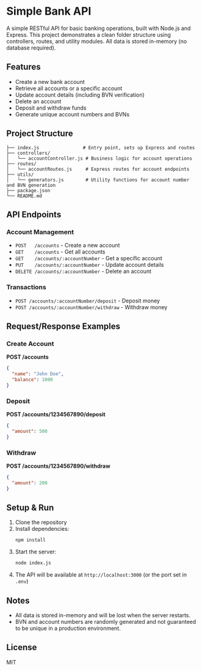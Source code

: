 # Simple Bank API

A simple RESTful API for basic banking operations, built with Node.js and Express. This project demonstrates a clean folder structure using controllers, routes, and utility modules. All data is stored in-memory (no database required).

## Features

- Create a new bank account
- Retrieve all accounts or a specific account
- Update account details (including BVN verification)
- Delete an account
- Deposit and withdraw funds
- Generate unique account numbers and BVNs

## Project Structure

```
├── index.js                # Entry point, sets up Express and routes
├── controllers/
│   └── accountController.js # Business logic for account operations
├── routes/
│   └── accountRoutes.js     # Express routes for account endpoints
├── utils/
│   └── generators.js        # Utility functions for account number and BVN generation
├── package.json
└── README.md
```

## API Endpoints

### Account Management

- `POST   /accounts` - Create a new account
- `GET    /accounts` - Get all accounts
- `GET    /accounts/:accountNumber` - Get a specific account
- `PUT    /accounts/:accountNumber` - Update account details
- `DELETE /accounts/:accountNumber` - Delete an account

### Transactions

- `POST /accounts/:accountNumber/deposit` - Deposit money
- `POST /accounts/:accountNumber/withdraw` - Withdraw money

## Request/Response Examples

### Create Account

**POST /accounts**

```json
{
  "name": "John Doe",
  "balance": 1000
}
```

### Deposit

**POST /accounts/1234567890/deposit**

```json
{
  "amount": 500
}
```

### Withdraw

**POST /accounts/1234567890/withdraw**

```json
{
  "amount": 200
}
```

## Setup & Run

1. Clone the repository
2. Install dependencies:
   ```bash
   npm install
   ```
3. Start the server:
   ```bash
   node index.js
   ```
4. The API will be available at `http://localhost:3000` (or the port set in `.env`)

## Notes

- All data is stored in-memory and will be lost when the server restarts.
- BVN and account numbers are randomly generated and not guaranteed to be unique in a production environment.

## License

MIT
